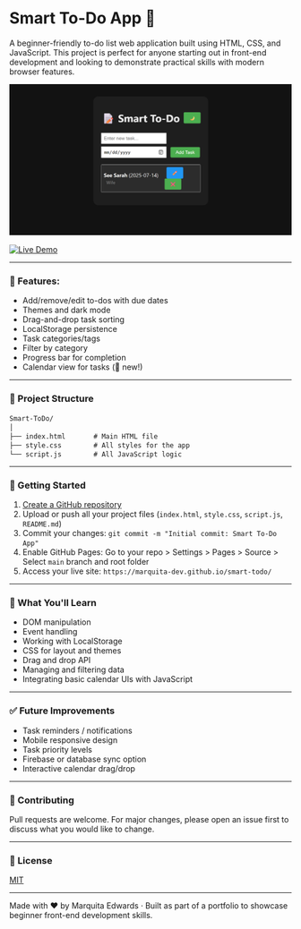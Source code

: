 # Smart To-Do App 📝

A beginner-friendly to-do list web application built using HTML, CSS, and JavaScript. This project is perfect for anyone starting out in front-end development and looking to demonstrate practical skills with modern browser features.

![Smart To-Do Demo Screenshot](https://github.com/Meonme23/smart-to-do-app/blob/main/Screenshot%202025-07-14%20070504.png?raw=true)


[![Live Demo](https://img.shields.io/badge/Live%20Demo-Click%20Here-green?style=for-the-badge&logo=github)](https://meonme23.github.io/smart-to-do-app/)


---

### 🔧 Features:
- Add/remove/edit to-dos with due dates
- Themes and dark mode
- Drag-and-drop task sorting
- LocalStorage persistence
- Task categories/tags
- Filter by category
- Progress bar for completion
- Calendar view for tasks (📅 new!)

---

### 📁 Project Structure
```
Smart-ToDo/
│
├── index.html       # Main HTML file
├── style.css        # All styles for the app
└── script.js        # All JavaScript logic
```

---

### 🚀 Getting Started
1. [Create a GitHub repository](https://github.com/new)
2. Upload or push all your project files (`index.html`, `style.css`, `script.js`, `README.md`)
3. Commit your changes: `git commit -m "Initial commit: Smart To-Do App"`
4. Enable GitHub Pages: Go to your repo > Settings > Pages > Source > Select `main` branch and root folder
5. Access your live site: `https://marquita-dev.github.io/smart-todo/`

---

### 🧠 What You'll Learn
- DOM manipulation
- Event handling
- Working with LocalStorage
- CSS for layout and themes
- Drag and drop API
- Managing and filtering data
- Integrating basic calendar UIs with JavaScript

---

### ✅ Future Improvements
- Task reminders / notifications
- Mobile responsive design
- Task priority levels
- Firebase or database sync option
- Interactive calendar drag/drop

---

### 🤝 Contributing
Pull requests are welcome. For major changes, please open an issue first to discuss what you would like to change.

---

### 📜 License
[MIT](LICENSE)

---

Made with ❤️ by Marquita Edwards · Built as part of a portfolio to showcase beginner front-end development skills.
